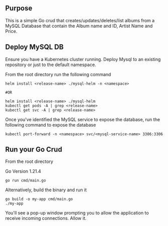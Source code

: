 ## Purpose
This is a simple Go crud that creates/updates/deletes/list albums from a MySQL Database that contain the Album name and ID, Artist Name and Price.

## Deploy MySQL DB
Ensure you have a Kubernetes cluster running. Deploy Mysql to an existing repository or just to the default namespace.

From the root directory run the following command
```
helm install <release-name> ./mysql-helm -n <namespace>

#OR

helm install <release-name> ./mysql-helm
kubectl get pods -A | grep <release-name>
kubectl get svc -A | grep <release-name>
```

Once you've identified the MySQL service to expose the database, run the following command to expose the database
```
kubectl port-forward -n <namespace> svc/<mysql-service-name> 3306:3306
```
## Run your Go Crud
From the root directory

Go Version 1.21.4
```
go run cmd/main.go
```
Alternatively, build the binary and run it
```
go build -o my-app cmd/main.go
./my-app
```

You'll see a pop-up window prompting you to allow the application to receive incoming connections. Allow it.
